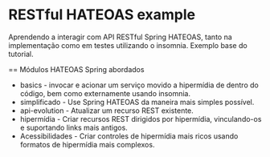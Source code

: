 # RESTful HATEOAS example
Aprendendo a interagir com API RESTful Spring HATEOAS, tanto na implementação como em testes utilizando o insomnia. Exemplo base do tutorial.

== Módulos HATEOAS Spring abordados

* basics - invocar e acionar um serviço movido a hipermídia de dentro do código, bem como externamente usando insomnia.
* simplificado - Use Spring HATEOAS da maneira mais simples possível.
* api-evolution - Atualizar um recurso REST existente.
* hipermídia - Criar recursos REST dirigidos por hipermídia, vinculando-os e suportando links mais antigos.
* Acessibilidades - Criar controles de hipermídia mais ricos usando formatos de hipermídia mais complexos.
